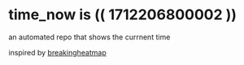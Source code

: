 # time_now is (( 1712206800002 ))

an automated repo that shows the currnent time

inspired by [breakingheatmap](https://github.com/breakingheatmap/breakingheatmap)